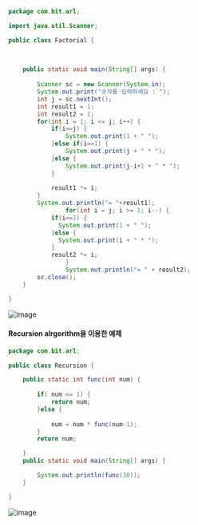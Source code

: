 ``` java  
package com.bit.arl;

import java.util.Scanner;

public class Factorial {
	
	

	public static void main(String[] args) {
		
		Scanner sc = new Scanner(System.in);
		System.out.print("숫자를 입력하세요 : ");
		int j = sc.nextInt();
		int result1 = 1;
		int result2 = 1;
		for(int i = 1; i <= j; i++) {
			if(i==j) {
				System.out.print(1 + " ");
			}else if(i==1) {
				System.out.print(j + " * ");
			}else {
				System.out.print(j-i+1 + " * ");
			}
			
			result1 *= i;
		}
		System.out.println("= "+result1);  
                for(int i = j; i >= 1; i--) {
			if(i==1) {
			  System.out.print(1 + " ");
			}else {
			  System.out.print(i + " * ");
			}
			result2 *= i;
                }
                System.out.println("= " + result2);
		sc.close();
	}

}
```  
![image](https://user-images.githubusercontent.com/67041069/87432013-668e2200-c622-11ea-875e-f91382a691cf.png)  

#### Recursion alrgorithm을 이용한 예제  
``` java  
package com.bit.arl;

public class Recursion {

	public static int func(int num) {
		
		if( num <= 1) {
			return num;
		}else {
			
			num = num * func(num-1);
		}
		return num;

	}
	public static void main(String[] args) {

		System.out.println(func(10));
	}

}
```  
![image](https://user-images.githubusercontent.com/67041069/87786996-e102b000-c875-11ea-9582-f5d1004377d5.png)  

